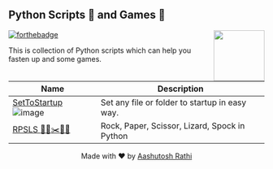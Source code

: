 ## Python Scripts :scroll: and Games :game_die:
[<img src="https://image.flaticon.com/icons/svg/180/180867.svg" align="right" width="100">](#)
[![forthebadge](http://forthebadge.com/images/badges/made-with-python.svg)](http://forthebadge.com)

This is collection of Python scripts which can help you fasten up and some games.

Name | Description
-------------------- | -------------
[SetToStartup](SetToStartup) ![image](https://image.ibb.co/hZ8iZk/windows_1.png) | Set any file or folder to startup in easy way. |
[RPSLS  :moyai::memo::scissors:🦎🖖](RPSLS) | Rock, Paper, Scissor, Lizard, Spock in Python |



<p align="center"> Made with ❤ by <a href="https://github.com/aashutoshrathi">Aashutosh Rathi</a></p>